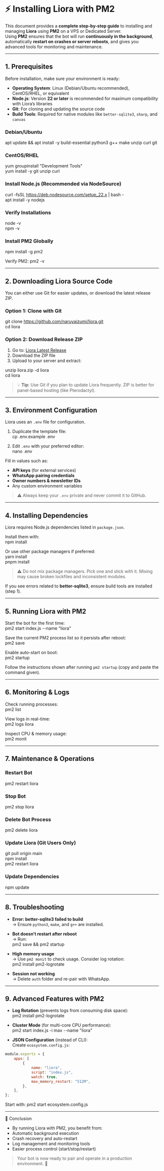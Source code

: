 # ⚡ Installing Liora with PM2

This document provides a **complete step-by-step guide** to installing and managing **Liora** using **PM2** on a VPS or Dedicated Server.  
Using **PM2** ensures that the bot will run **continuously in the background**, automatically **restart on crashes or server reboots**, and gives you advanced tools for monitoring and maintenance.

---

## 1. Prerequisites

Before installation, make sure your environment is ready:

- **Operating System**: Linux (Debian/Ubuntu recommended), CentOS/RHEL, or equivalent
- **Node.js**: Version **22 or later** is recommended for maximum compatibility with Liora’s libraries
- **Git**: For cloning and updating the source code
- **Build Tools**: Required for native modules like `better-sqlite3`, `sharp`, and `canvas`

### Debian/Ubuntu

apt update && apt install -y build-essential python3 g++ make unzip curl git

### CentOS/RHEL

yum groupinstall "Development Tools"  
yum install -y git unzip curl

### Install Node.js (Recommended via NodeSource)

curl -fsSL https://deb.nodesource.com/setup_22.x | bash -  
apt install -y nodejs

### Verify Installations

node -v  
npm -v

### Install PM2 Globally

npm install -g pm2

Verify PM2:
pm2 -v

---

## 2. Downloading Liora Source Code

You can either use Git for easier updates, or download the latest release ZIP.

### Option 1: Clone with Git

git clone https://github.com/naruyaizumi/liora.git  
cd liora

### Option 2: Download Release ZIP

1. Go to: [Liora Latest Release](https://github.com/naruyaizumi/liora/releases/latest)
2. Download the ZIP file
3. Upload to your server and extract:

unzip liora.zip -d liora  
cd liora

> 💡 **Tip**: Use Git if you plan to update Liora frequently. ZIP is better for panel-based hosting (like Pterodactyl).

---

## 3. Environment Configuration

Liora uses an `.env` file for configuration.

1. Duplicate the template file:  
   cp .env.example .env

2. Edit `.env` with your preferred editor:  
   nano .env

Fill in values such as:

- **API keys** (for external services)
- **WhatsApp pairing credentials**
- **Owner numbers & newsletter IDs**
- Any custom environment variables

> ⚠️ Always keep your `.env` private and never commit it to GitHub.

---

## 4. Installing Dependencies

Liora requires Node.js dependencies listed in `package.json`.

Install them with:  
npm install

Or use other package managers if preferred:  
yarn install  
pnpm install

> ⚠️ Do not mix package managers. Pick one and stick with it. Mixing may cause broken lockfiles and inconsistent modules.

If you see errors related to **better-sqlite3**, ensure build tools are installed (step 1).

---

## 5. Running Liora with PM2

Start the bot for the first time:  
pm2 start index.js --name "liora"

Save the current PM2 process list so it persists after reboot:  
pm2 save

Enable auto-start on boot:  
pm2 startup

Follow the instructions shown after running `pm2 startup` (copy and paste the command given).

---

## 6. Monitoring & Logs

Check running processes:  
pm2 list

View logs in real-time:  
pm2 logs liora

Inspect CPU & memory usage:  
pm2 monit

---

## 7. Maintenance & Operations

### Restart Bot

pm2 restart liora

### Stop Bot

pm2 stop liora

### Delete Bot Process

pm2 delete liora

### Update Liora (Git Users Only)

git pull origin main  
npm install  
pm2 restart liora

### Update Dependencies

npm update

---

## 8. Troubleshooting

- **Error: better-sqlite3 failed to build**  
  → Ensure `python3`, `make`, and `g++` are installed.

- **Bot doesn’t restart after reboot**  
  → Run:  
   pm2 save && pm2 startup

- **High memory usage**  
  → Use `pm2 monit` to check usage. Consider log rotation:  
   pm2 install pm2-logrotate

- **Session not working**  
  → Delete `auth` folder and re-pair with WhatsApp.

---

## 9. Advanced Features with PM2

- **Log Rotation** (prevents logs from consuming disk space):  
  pm2 install pm2-logrotate

- **Cluster Mode** (for multi-core CPU performance):  
  pm2 start index.js -i max --name "liora"

- **JSON Configuration** (instead of CLI):  
  Create `ecosystem.config.js`:

```javascript
module.exports = {
    apps: [
        {
            name: "liora",
            script: "index.js",
            watch: true,
            max_memory_restart: "512M",
        },
    ],
};
```

Start with:
pm2 start ecosystem.config.js

---

🌸 Conclusion

- By running Liora with PM2, you benefit from:
- Automatic background execution
- Crash recovery and auto-restart
- Log management and monitoring tools
- Easier process control (start/stop/restart)

> Your bot is now ready to pair and operate in a production environment. 🚀
